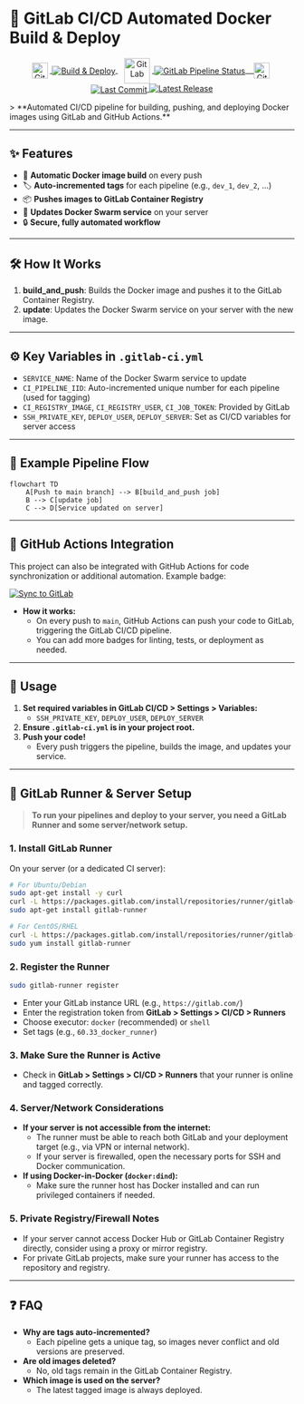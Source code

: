 # 🚀 GitLab CI/CD Automated Docker Build & Deploy
<p align="center">
  
  <!-- Build & Deploy (GitHub Actions) -->
  <a href="https://github.com/onurozkn/gitlab-CI/actions/workflows/main.yml" title="GitHub Actions Build & Deploy">
    <img src="https://cdn.jsdelivr.net/gh/devicons/devicon/icons/githubactions/githubactions-original.svg" alt="GitHub Actions" width="28" style="vertical-align: middle; margin-right: 4px;"/>
    <img src="https://github.com/onurozkn/gitlab-CI/actions/workflows/main.yml/badge.svg" alt="Build & Deploy" style="vertical-align: middle;"/>
  </a>
  &nbsp;&nbsp;
  <!-- GitLab Pipeline -->
  <a href="https://gitlab.com/onur_ozkan/gitlab-ci/-/pipelines" title="GitLab Pipeline">
    <img src="https://about.gitlab.com/images/press/logo/png/gitlab-icon-rgb.png" alt="GitLab" width="45" style="vertical-align: middle; margin-right: 4px;"/>
    <img src="https://gitlab.com/onur_ozkan/gitlab-ci/badges/main/pipeline.svg" alt="GitLab Pipeline Status" style="vertical-align: middle;"/>
  &nbsp;&nbsp;
  </a>
      <a href="https://github.com/onurozkn/gitlab-CI/commits/main" title="Last Commit">
    <img src="https://github.githubassets.com/images/modules/logos_page/GitHub-Mark.png" alt="GitHub" width="28" style="vertical-align: middle; margin-right: 4px;"/>
    <img src="https://img.shields.io/github/last-commit/onurozkn/gitlab-CI" alt="Last Commit" style="vertical-align: middle;"/>
  </a>
  <a href="https://gitlab.com/onur_ozkan/gitlab-CI/-/releases"><img alt="Latest Release" src="https://gitlab.com/onur_ozkan/gitlab-CI/-/badges/release.svg" /></a>
</p>
> **Automated CI/CD pipeline for building, pushing, and deploying Docker images using GitLab and GitHub Actions.**

---

## ✨ Features

- 🔄 **Automatic Docker image build** on every push
- 🏷️ **Auto-incremented tags** for each pipeline (e.g., `dev_1`, `dev_2`, ...)
- 📦 **Pushes images to GitLab Container Registry**
- 🚢 **Updates Docker Swarm service** on your server
- 🔒 **Secure, fully automated workflow**

---

## 🛠️ How It Works

1. **build_and_push**: Builds the Docker image and pushes it to the GitLab Container Registry.
2. **update**: Updates the Docker Swarm service on your server with the new image.

---

## ⚙️ Key Variables in `.gitlab-ci.yml`

- `SERVICE_NAME`: Name of the Docker Swarm service to update
- `CI_PIPELINE_IID`: Auto-incremented unique number for each pipeline (used for tagging)
- `CI_REGISTRY_IMAGE`, `CI_REGISTRY_USER`, `CI_JOB_TOKEN`: Provided by GitLab
- `SSH_PRIVATE_KEY`, `DEPLOY_USER`, `DEPLOY_SERVER`: Set as CI/CD variables for server access

---

## 🚦 Example Pipeline Flow

```mermaid
flowchart TD
    A[Push to main branch] --> B[build_and_push job]
    B --> C[update job]
    C --> D[Service updated on server]
```

---

## 🚧 GitHub Actions Integration

This project can also be integrated with GitHub Actions for code synchronization or additional automation. Example badge:

[![Sync to GitLab](https://github.com/onurozkn/gitlab-CI/actions/workflows/main.yml/badge.svg)](https://github.com/onurozkn/gitlab-CI/actions/workflows/main.yml)

- **How it works:**
  - On every push to `main`, GitHub Actions can push your code to GitLab, triggering the GitLab CI/CD pipeline.
  - You can add more badges for linting, tests, or deployment as needed.

---

## 🚀 Usage

1. **Set required variables in GitLab CI/CD > Settings > Variables:**
   - `SSH_PRIVATE_KEY`, `DEPLOY_USER`, `DEPLOY_SERVER`
2. **Ensure `.gitlab-ci.yml` is in your project root.**
3. **Push your code!**
   - Every push triggers the pipeline, builds the image, and updates your service.

---

## 🦊 GitLab Runner & Server Setup

> **To run your pipelines and deploy to your server, you need a GitLab Runner and some server/network setup.**

### 1. Install GitLab Runner

On your server (or a dedicated CI server):
```bash
# For Ubuntu/Debian
sudo apt-get install -y curl
curl -L https://packages.gitlab.com/install/repositories/runner/gitlab-runner/script.deb.sh | sudo bash
sudo apt-get install gitlab-runner

# For CentOS/RHEL
curl -L https://packages.gitlab.com/install/repositories/runner/gitlab-runner/script.rpm.sh | sudo bash
sudo yum install gitlab-runner
```

### 2. Register the Runner

```bash
sudo gitlab-runner register
```
- Enter your GitLab instance URL (e.g., `https://gitlab.com/`)
- Enter the registration token from **GitLab > Settings > CI/CD > Runners**
- Choose executor: `docker` (recommended) or `shell`
- Set tags (e.g., `60.33_docker_runner`)

### 3. Make Sure the Runner is Active
- Check in **GitLab > Settings > CI/CD > Runners** that your runner is online and tagged correctly.

### 4. Server/Network Considerations
- **If your server is not accessible from the internet:**
  - The runner must be able to reach both GitLab and your deployment target (e.g., via VPN or internal network).
  - If your server is firewalled, open the necessary ports for SSH and Docker communication.
- **If using Docker-in-Docker (`docker:dind`):**
  - Make sure the runner host has Docker installed and can run privileged containers if needed.

### 5. Private Registry/Firewall Notes
- If your server cannot access Docker Hub or GitLab Container Registry directly, consider using a proxy or mirror registry.
- For private GitLab projects, make sure your runner has access to the repository and registry.

---

## ❓ FAQ

- **Why are tags auto-incremented?**
  - Each pipeline gets a unique tag, so images never conflict and old versions are preserved.
- **Are old images deleted?**
  - No, old tags remain in the GitLab Container Registry.
- **Which image is used on the server?**
  - The latest tagged image is always deployed.
